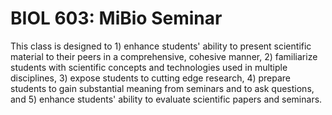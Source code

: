 # BIOL 603: MiBio Seminar

This class is designed to 1) enhance students' ability to present scientific material to their peers in a comprehensive, cohesive manner, 2) familiarize students with scientific concepts and technologies used in multiple disciplines, 3) expose students to cutting edge research, 4) prepare students to gain substantial meaning from seminars and to ask questions, and 5) enhance students' ability to evaluate scientific papers and seminars.